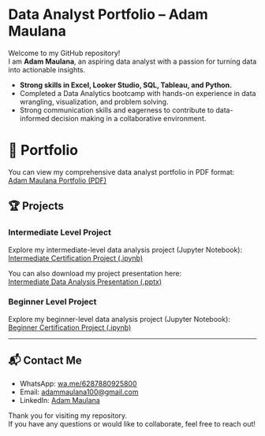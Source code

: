# Data Analyst Portfolio – Adam Maulana

Welcome to my GitHub repository!  
I am **Adam Maulana**, an aspiring data analyst with a passion for turning data into actionable insights. 
- **Strong skills in Excel, Looker Studio, SQL, Tableau, and Python.** 
- Completed a Data Analytics bootcamp with hands-on experience in data wrangling, visualization, and problem solving. 
- Strong communication skills and eagerness to contribute to data-informed decision making in a collaborative environment.

# 📄 Portfolio

You can view my comprehensive data analyst portfolio in PDF format:  
[Adam Maulana Portfolio (PDF)](https://drive.google.com/file/d/1lKKXqHP0EsuA6YMaTZ75aTM7bL7_k2o6/view?usp=sharing)

## 🏆 Projects

### Intermediate Level Project

Explore my intermediate-level data analysis project (Jupyter Notebook):  
[Intermediate Certification Project (.ipynb)](https://github.com/damsunshine/Data-Analyst/files/AdamIntermediateCertification.ipynb)

You can also download my project presentation here:  
[Intermediate Data Analysis Presentation (.pptx)](https://docs.google.com/presentation/d/1THRtLO5qdaf3PaZOfqidI1eWS6kzcULA/edit?usp=drive_link&ouid=104234627666323720409&rtpof=true&sd=true)

### Beginner Level Project

Explore my beginner-level data analysis project (Jupyter Notebook):  
[Beginner Certification Project (.ipynb)](https://github.com/damsunshine/Data-Analyst/blob/main/Sertifikasi%20Beginner%20Adam.ipynb)

---

## 📬 Contact Me

- WhatsApp: [wa.me/6287880925800](https://wa.me/6287880925800)
- Email: [adammaulana100@gmail.com](mailto:adammaulana100@gmail.com)
- LinkedIn: [Adam Maulana](https://www.linkedin.com/in/adammaulana100/)

Thank you for visiting my repository.  
If you have any questions or would like to collaborate, feel free to reach out!

